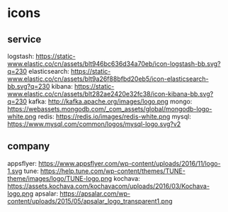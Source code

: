 icons
=====

service
-------

logstash: <https://static-www.elastic.co/cn/assets/blt946bc636d34a70eb/icon-logstash-bb.svg?q=230> 
elasticsearch: <https://static-www.elastic.co/cn/assets/blt9a26f88bfbd20eb5/icon-elasticsearch-bb.svg?q=230>
kibana: <https://static-www.elastic.co/cn/assets/blt282ae2420e32fc38/icon-kibana-bb.svg?q=230>
kafka: <http://kafka.apache.org/images/logo.png>
mongo: <https://webassets.mongodb.com/_com_assets/global/mongodb-logo-white.png>
redis: <https://redis.io/images/redis-white.png>
mysql: <https://www.mysql.com/common/logos/mysql-logo.svg?v2>

company
-------

appsflyer: <https://www.appsflyer.com/wp-content/uploads/2016/11/logo-1.svg>
tune: <https://help.tune.com/wp-content/themes/TUNE-theme/images/logo/TUNE-logo.png>
kochava: <https://assets.kochava.com/kochavacom/uploads/2016/03/Kochava-logo.png>
apsalar: <https://apsalar.com/wp-content/uploads/2015/05/apsalar_logo_transparent1.png>


